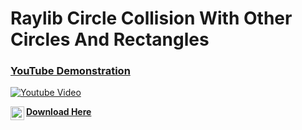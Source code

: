 <h1>Raylib Circle Collision With Other Circles And Rectangles</h1>

### [YouTube Demonstration](https://www.youtube.com/watch?v=QH4zdsKjGD4)
[![Youtube Video](https://img.youtube.com/vi/QH4zdsKjGD4/0.jpg)](https://www.youtube.com/watch?v=QH4zdsKjGD4)

[<img align="left" alt="WaiLimChan | YouTube" width="22px" src="https://cdn.jsdelivr.net/npm/simple-icons@v3/icons/itch-dot-io.svg" /> **Download Here**][itch.io]

[Itch.io]: https://wailimchan.itch.io/raylib-circle-vs-rectangle-collision
